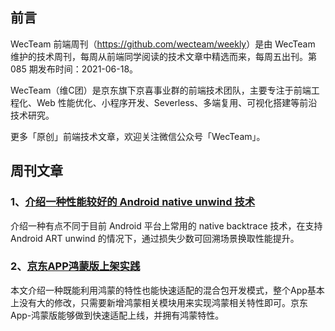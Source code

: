 ## 前言

WecTeam 前端周刊（<https://github.com/wecteam/weekly>）是由 WecTeam 维护的技术周刊，每周从前端同学阅读的技术文章中精选而来，每周五出刊。第 085 期发布时间：2021-06-18。

WecTeam（维C团）是京东旗下京喜事业群的前端技术团队，主要专注于前端工程化、Web 性能优化、小程序开发、Severless、多端复用、可视化搭建等前沿技术研究。

更多「原创」前端技术文章，欢迎关注微信公众号「WecTeam」。


## 周刊文章

### 1、[介绍一种性能较好的 Android native unwind 技术](https://mp.weixin.qq.com/s/g4RWAS3vNjFu2IoU9OxRaQ)

介绍一种有点不同于目前 Android 平台上常用的 native backtrace 技术，在支持 Android ART unwind 的情况下，通过损失少数可回溯场景换取性能提升。

### 2、[京东APP鸿蒙版上架实践](https://mp.weixin.qq.com/s/v4jT-DHk5opb2wEqwQzV0w)

本文介绍一种既能利用鸿蒙的特性也能快速适配的混合包开发模式，整个App基本上没有大的修改，只需要新增鸿蒙相关模块用来实现鸿蒙相关特性即可。京东App-鸿蒙版能够做到快速适配上线，并拥有鸿蒙特性。

